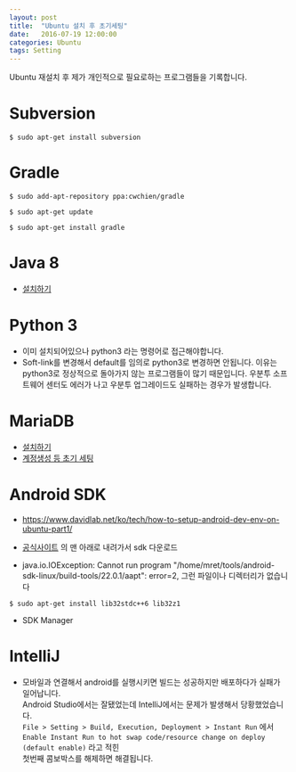 ```yaml
---
layout: post
title:  "Ubuntu 설치 후 초기세팅"
date:   2016-07-19 12:00:00
categories: Ubuntu
tags: Setting
---
```


Ubuntu 재설치 후 제가 개인적으로 필요로하는 프로그램들을 기록합니다.  

<!--more-->

# Subversion

~~~
$ sudo apt-get install subversion
~~~

# Gradle

~~~
$ sudo add-apt-repository ppa:cwchien/gradle

$ sudo apt-get update

$ sudo apt-get install gradle
~~~

# Java 8
  * [설치하기](/java/HowToInstallJava8.html)

# Python 3

  * 이미 설치되어있으나 python3 라는 명령어로 접근해야합니다.
  * Soft-link를 변경해서 default를 임의로 python3로 변경하면 안됩니다. 
    이유는 python3로 정상적으로 돌아가지 않는 프로그램들이 많기 때문입니다. 
    우분투 소프트웨어 센터도 에러가 나고 우분투 업그레이드도 실패하는 경우가 발생합니다.

# MariaDB
  * [설치하기](/database/HowToInstallMariadb10.html)
  * [계정생성 등 초기 세팅](/database/RemoteMariaDB.html)


# Android SDK

  * https://www.davidlab.net/ko/tech/how-to-setup-android-dev-env-on-ubuntu-part1/
  * [공식사이트](https://developer.android.com/studio/index.html) 의 맨 아래로 내려가서 sdk 다운로드

  * java.io.IOException: Cannot run program "/home/mret/tools/android-sdk-linux/build-tools/22.0.1/aapt": error=2, 그런 파일이나 디렉터리가 없습니다  

~~~
$ sudo apt-get install lib32stdc++6 lib32z1
~~~

  * SDK Manager

# IntelliJ 

  * 모바일과 연결해서 android를 실행시키면 빌드는 성공하지만 배포하다가 실패가 일어납니다.  
    Android Studio에서는 잘됐었는데 IntelliJ에서는 문제가 발생해서 당황했었습니다.  
    ```File > Setting > Build, Execution, Deployment > Instant Run``` 에서  
    ```Enable Instant Run to hot swap code/resource change on deploy (default enable)``` 라고 적힌  
    첫번째 콤보박스를 해제하면 해결됩니다.  



